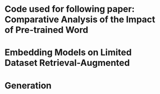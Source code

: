# Code used for following paper: Comparative Analysis of the Impact of Pre-trained Word
# Embedding Models on Limited Dataset Retrieval-Augmented
# Generation
